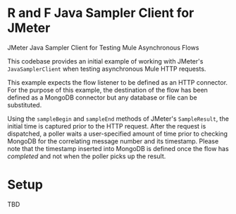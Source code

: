 # R and F Java Sampler Client for JMeter
JMeter Java Sampler Client for Testing Mule Asynchronous Flows

This codebase provides an initial example of working with JMeter's `JavaSamplerClient` when testing asynchronous Mule HTTP requests.

This example expects the flow listener to be defined as an HTTP connector. For the purpose of this example, the destination of the flow has been defined as a MongoDB connector but any database or file can be substituted.

Using the `sampleBegin` and `sampleEnd` methods of JMeter's `SampleResult`, the initial time is captured prior to the HTTP request. After the request is dispatched, a poller waits a user-specified amount of time prior to checking MongoDB for the correlating message number and its timestamp. Please note that the timestamp inserted into MongoDB is defined once the flow has _completed_ and not when the poller picks up the result.

# Setup
TBD
